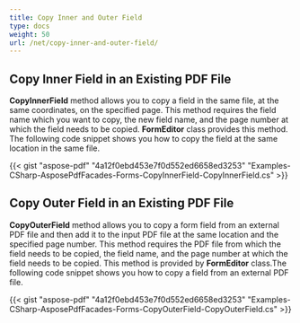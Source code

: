 ```yaml
---
title: Copy Inner and Outer Field
type: docs
weight: 50
url: /net/copy-inner-and-outer-field/
---
```


## **Copy Inner Field in an Existing PDF File**
**CopyInnerField** method allows you to copy a field in the same file, at the same coordinates, on the specified page. This method requires the field name which you want to copy, the new field name, and the page number at which the field needs to be copied. **FormEditor** class provides this method. The following code snippet shows you how to copy the field at the same location in the same file.



{{< gist "aspose-pdf" "4a12f0ebd453e7f0d552ed6658ed3253" "Examples-CSharp-AsposePdfFacades-Forms-CopyInnerField-CopyInnerField.cs" >}}
## **Copy Outer Field in an Existing PDF File**
**CopyOuterField** method allows you to copy a form field from an external PDF file and then add it to the input PDF file at the same location and the specified page number. This method requires the PDF file from which the field needs to be copied, the field name, and the page number at which the field needs to be copied. This method is provided by **FormEditor** class.The following code snippet shows you how to copy a field from an external PDF file. 



{{< gist "aspose-pdf" "4a12f0ebd453e7f0d552ed6658ed3253" "Examples-CSharp-AsposePdfFacades-Forms-CopyOuterField-CopyOuterField.cs" >}}
